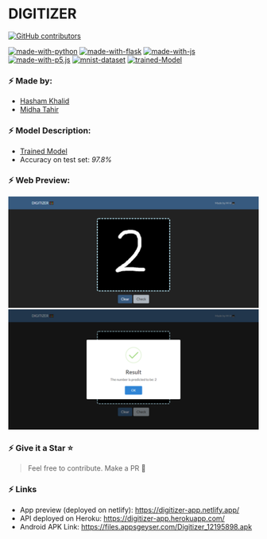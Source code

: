 # DIGITIZER

[![GitHub contributors](https://img.shields.io/github/contributors/Muhammad-Hasham-Khalid/Digitizer.svg?label=Contributors)](https://GitHub.com/Muhammad-Hasham-Khalid/Digitizer/graphs/contributors/)

[![made-with-python](https://img.shields.io/badge/Made%20with-Python-1f425f.svg)](https://www.python.org/) [![made-with-flask](https://img.shields.io/badge/Made%20with-Flask-1f425f.svg)](https://flask.palletsprojects.com/en/1.1.x/) [![made-with-js](https://img.shields.io/badge/Made%20with-Javascript-1f425f.svg)](https://developer.mozilla.org/en-US/docs/Web/JavaScript) [![made-with-p5.js](https://img.shields.io/badge/Made%20with-p5.js-1f425f.svg)](https://p5js.org/) [![mnist-dataset](https://img.shields.io/badge/Dataset%20used-mnist%20dataset-1f425f.svg)](https://keras.io/api/datasets/mnist/) [![trained-Model](https://img.shields.io/badge/Trained%20model-Model-1f425f.svg)](https://github.com/MidhaTahir/DEEP_LEARNING_/blob/master/MNIST_DIGIT.ipynb)


### ⚡ Made by:

- [Hasham Khalid](https://github.com/Muhammad-Hasham-Khalid)
- [Midha Tahir](https://github.com/MidhaTahir)

### ⚡ Model Description:

- [Trained Model](https://github.com/MidhaTahir/DEEP_LEARNING_/blob/master/MNIST_DIGIT.ipynb)
- Accuracy on test set: *97.8%*

### ⚡ Web Preview:

![](images/app.PNG)
![](images/prediction.png)

### ⚡ Give it a Star ⭐

> Feel free to contribute. Make a PR 🚀

### ⚡ Links

- App preview (deployed on netlify): https://digitizer-app.netlify.app/
- API deployed on Heroku: https://digitizer-app.herokuapp.com/
- Android APK Link: https://files.appsgeyser.com/Digitizer_12195898.apk
